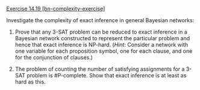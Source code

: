 [Exercise 14.19 \[bn-complexity-exercise\]](ex_19/)

Investigate the complexity of exact inference
in general Bayesian networks:

1.  Prove that any 3-SAT problem can be reduced to exact inference in a
    Bayesian network constructed to represent the particular problem and
    hence that exact inference is NP-hard. (*Hint*:
    Consider a network with one variable for each proposition symbol,
    one for each clause, and one for the conjunction of clauses.)

2.  The problem of counting the number of satisfying assignments for a
    3-SAT problem is \#P-complete. Show that exact inference is at least
    as hard as this.
